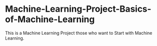 # Machine-Learning-Project-Basics-of-Machine-Learning
This is a Machine Learning Project those who want to Start with Machine Learning.
